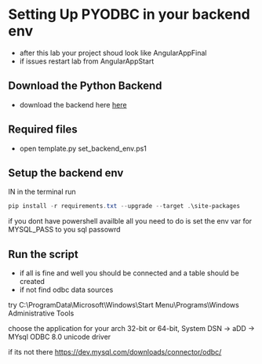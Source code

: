 
# Setting Up PYODBC in your backend env

* after this lab your project shoud look like AngularAppFinal
* if issues restart lab from AngularAppStart

## Download the Python Backend
* download the backend here [here](https://github.com/WindMillCode/custom_vids/tree/master/setting_up_pyodbc)




## Required files
* open
template.py
set_backend_env.ps1


## Setup the backend env

IN in the terminal run 
```ps1
pip install -r requirements.txt --upgrade --target .\site-packages
```

if you dont have powershell availble all you need to do is set the env var for MYSQL_PASS to you sql passowrd 

## Run  the script

* if all is fine and well you should be connected and a table should be created 
* if not find odbc data sources  


try 
C:\ProgramData\Microsoft\Windows\Start Menu\Programs\Windows Administrative Tools

choose the application for your arch 32-bit or 64-bit,
System DSN ->  aDD -> MYsql ODBC 8.0 unicode driver

if its not there 
https://dev.mysql.com/downloads/connector/odbc/
